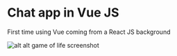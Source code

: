 # Chat app in Vue JS

First time using Vue coming from a React JS background

![alt alt game of life screenshot](https://github.com/elvynmejia/vue-chat-app/blob/main/ui.png?raw=true)